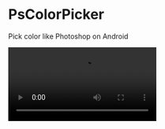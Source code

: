 # PsColorPicker
Pick color like Photoshop on Android

![alt tag](https://github.com/XunMengWinter/PsColorPicker/blob/master/art/ps_color_picker_introduce.mp4)
